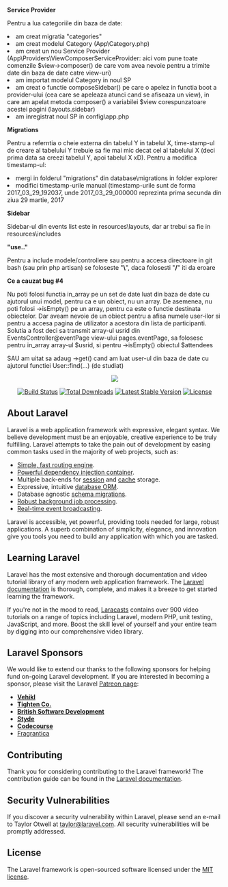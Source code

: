 <strong>Service Provider</strong>
<p>Pentru a lua categoriile din baza de date:
<li> am creat migratia "categories"</li>
<li> am creat modelul Category (App\Category.php)</li>
<li> am creat un nou Service Provider (App\Providers\ViewComposerServiceProvider:
aici vom pune toate comenzile $view->composer() de care vom avea nevoie pentru a trimite date
din baza de date catre view-uri)</li>
<li> am importat modelul Category in noul SP</li>
<li> am creat o functie composeSidebar() pe care o apelez in functia boot a provider-ului
(cea care se apeleaza atunci cand se afiseaza un view),
in care am apelat metoda composer() a variabilei $view corespunzatoare acestei pagini (layouts.sidebar)</li>
<li> am inregistrat noul SP in config\app.php</li></p>

<strong>Migrations</strong>
<p> Pentru a referntia o cheie externa din tabelul Y in tabelul X, time-stamp-ul de creare
al tabelului Y trebuie sa fie mai mic decat cel al tabelului X
(deci prima data sa creezi tabelul Y, apoi tabelul X xD). Pentru a modifica
timestamp-ul:
<li>mergi in folderul "migrations" din database\migrations in
folder explorer</li>
<li>modifici timestamp-urile manual (timestamp-urile sunt de forma
2017_03_29_192037, unde 2017_03_29_000000 reprezinta prima secunda
din ziua 29 martie, 2017</li></p>

<strong>Sidebar</strong>
<p>Sidebar-ul din events list este in resources\layouts, dar ar trebui
sa fie in resources\includes</p>

<strong>"use.."</strong>
<p>Pentru a include modele/controllere sau pentru a accesa directoare
in git bash (sau prin php artisan) se foloseste "<strong>\</strong>",
daca folosesti "<strong>/</strong>" iti da eroare

<strong>Ce a cauzat bug #4</strong>
<p>Nu poti folosi functia in_array pe un set de date luat din baza
de date cu ajutorul unui model, pentru ca e un obiect, nu un array. De
asemenea, nu poti folosi ->isEmpty() pe un array, pentru ca este o
functie destinata obiectelor. Dar aveam nevoie de un obiect pentru a
afisa numele user-ilor si pentru a accesa pagina de utilizator a acestora
din lista de participanti. Solutia a fost deci sa transmit array-ul
usrid din EventsController@eventPage view-ului pages.eventPage, sa folosesc 
pentru in_array array-ul $usrid, si pentru ->isEmpty() obiectul 
$attendees</p>
<p>SAU am uitat sa adaug ->get() cand am luat user-ul din baza
de date cu ajutorul functiei User::find(...) (de studiat)</p>

<p align="center"><img src="https://laravel.com/assets/img/components/logo-laravel.svg"></p>

<p align="center">
<a href="https://travis-ci.org/laravel/framework"><img src="https://travis-ci.org/laravel/framework.svg" alt="Build Status"></a>
<a href="https://packagist.org/packages/laravel/framework"><img src="https://poser.pugx.org/laravel/framework/d/total.svg" alt="Total Downloads"></a>
<a href="https://packagist.org/packages/laravel/framework"><img src="https://poser.pugx.org/laravel/framework/v/stable.svg" alt="Latest Stable Version"></a>
<a href="https://packagist.org/packages/laravel/framework"><img src="https://poser.pugx.org/laravel/framework/license.svg" alt="License"></a>
</p>

## About Laravel

Laravel is a web application framework with expressive, elegant syntax. We believe development must be an enjoyable, creative experience to be truly fulfilling. Laravel attempts to take the pain out of development by easing common tasks used in the majority of web projects, such as:

- [Simple, fast routing engine](https://laravel.com/docs/routing).
- [Powerful dependency injection container](https://laravel.com/docs/container).
- Multiple back-ends for [session](https://laravel.com/docs/session) and [cache](https://laravel.com/docs/cache) storage.
- Expressive, intuitive [database ORM](https://laravel.com/docs/eloquent).
- Database agnostic [schema migrations](https://laravel.com/docs/migrations).
- [Robust background job processing](https://laravel.com/docs/queues).
- [Real-time event broadcasting](https://laravel.com/docs/broadcasting).

Laravel is accessible, yet powerful, providing tools needed for large, robust applications. A superb combination of simplicity, elegance, and innovation give you tools you need to build any application with which you are tasked.

## Learning Laravel

Laravel has the most extensive and thorough documentation and video tutorial library of any modern web application framework. The [Laravel documentation](https://laravel.com/docs) is thorough, complete, and makes it a breeze to get started learning the framework.

If you're not in the mood to read, [Laracasts](https://laracasts.com) contains over 900 video tutorials on a range of topics including Laravel, modern PHP, unit testing, JavaScript, and more. Boost the skill level of yourself and your entire team by digging into our comprehensive video library.

## Laravel Sponsors

We would like to extend our thanks to the following sponsors for helping fund on-going Laravel development. If you are interested in becoming a sponsor, please visit the Laravel [Patreon page](http://patreon.com/taylorotwell):

- **[Vehikl](http://vehikl.com)**
- **[Tighten Co.](https://tighten.co)**
- **[British Software Development](https://www.britishsoftware.co)**
- **[Styde](https://styde.net)**
- **[Codecourse](https://www.codecourse.com)**
- [Fragrantica](https://www.fragrantica.com)

## Contributing

Thank you for considering contributing to the Laravel framework! The contribution guide can be found in the [Laravel documentation](http://laravel.com/docs/contributions).

## Security Vulnerabilities

If you discover a security vulnerability within Laravel, please send an e-mail to Taylor Otwell at taylor@laravel.com. All security vulnerabilities will be promptly addressed.

## License

The Laravel framework is open-sourced software licensed under the [MIT license](http://opensource.org/licenses/MIT).
